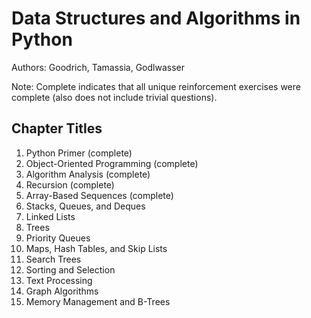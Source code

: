 # Data Structures and Algorithms in Python

Authors: Goodrich, Tamassia, Godlwasser

Note: Complete indicates that all unique reinforcement exercises were complete (also does not include trivial questions).

## Chapter Titles

1. Python Primer (complete)
1. Object-Oriented Programming (complete)
1. Algorithm Analysis (complete)
1. Recursion (complete)
1. Array-Based Sequences (complete)
1. Stacks, Queues, and Deques
1. Linked Lists
1. Trees
1. Priority Queues
1. Maps, Hash Tables, and Skip Lists
1. Search Trees
1. Sorting and Selection
1. Text Processing
1. Graph Algorithms
1. Memory Management and B-Trees
